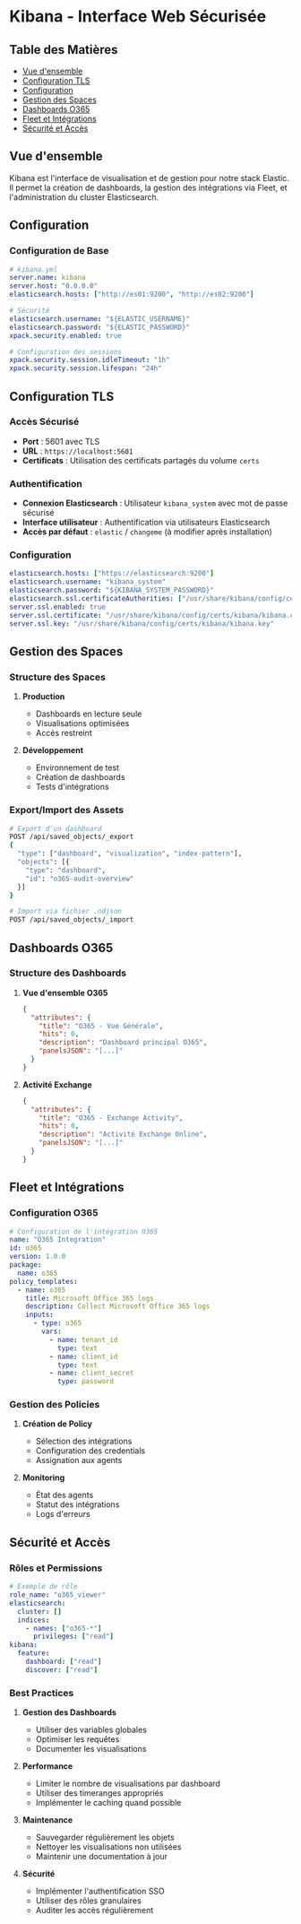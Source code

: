 # Kibana - Interface Web Sécurisée

## Table des Matières

- [Vue d'ensemble](#vue-densemble)
- [Configuration TLS](#configuration-tls)
- [Configuration](#configuration)
- [Gestion des Spaces](#gestion-des-spaces)
- [Dashboards O365](#dashboards-o365)
- [Fleet et Intégrations](#fleet-et-integrations)
- [Sécurité et Accès](#securite-et-acces)

## Vue d'ensemble

Kibana est l'interface de visualisation et de gestion pour notre stack Elastic. Il permet la création de dashboards, la gestion des intégrations via Fleet, et l'administration du cluster Elasticsearch.

## Configuration

### Configuration de Base

```yaml
# kibana.yml
server.name: kibana
server.host: "0.0.0.0"
elasticsearch.hosts: ["http://es01:9200", "http://es02:9200"]

# Sécurité
elasticsearch.username: "${ELASTIC_USERNAME}"
elasticsearch.password: "${ELASTIC_PASSWORD}"
xpack.security.enabled: true

# Configuration des sessions
xpack.security.session.idleTimeout: "1h"
xpack.security.session.lifespan: "24h"
```

## Configuration TLS

### Accès Sécurisé

- **Port** : 5601 avec TLS
- **URL** : `https://localhost:5601`
- **Certificats** : Utilisation des certificats partagés du volume `certs`

### Authentification

- **Connexion Elasticsearch** : Utilisateur `kibana_system` avec mot de passe sécurisé
- **Interface utilisateur** : Authentification via utilisateurs Elasticsearch
- **Accès par défaut** : `elastic` / `changeme` (à modifier après installation)

### Configuration

```yaml
elasticsearch.hosts: ["https://elasticsearch:9200"]
elasticsearch.username: "kibana_system"
elasticsearch.password: "${KIBANA_SYSTEM_PASSWORD}"
elasticsearch.ssl.certificateAuthorities: ["/usr/share/kibana/config/certs/ca/ca.crt"]
server.ssl.enabled: true
server.ssl.certificate: "/usr/share/kibana/config/certs/kibana/kibana.crt"
server.ssl.key: "/usr/share/kibana/config/certs/kibana/kibana.key"
```

## Gestion des Spaces

### Structure des Spaces

1. **Production**
   
   - Dashboards en lecture seule
   - Visualisations optimisées
   - Accès restreint

2. **Développement**
   
   - Environnement de test
   - Création de dashboards
   - Tests d'intégrations

### Export/Import des Assets

```bash
# Export d'un dashboard
POST /api/saved_objects/_export
{
  "type": ["dashboard", "visualization", "index-pattern"],
  "objects": [{
    "type": "dashboard",
    "id": "o365-audit-overview"
  }]
}

# Import via fichier .ndjson
POST /api/saved_objects/_import
```

## Dashboards O365

### Structure des Dashboards

1. **Vue d'ensemble O365**
   
   ```json
   {
     "attributes": {
       "title": "O365 - Vue Générale",
       "hits": 0,
       "description": "Dashboard principal O365",
       "panelsJSON": "[...]"
     }
   }
   ```

2. **Activité Exchange**
   
   ```json
   {
     "attributes": {
       "title": "O365 - Exchange Activity",
       "hits": 0,
       "description": "Activité Exchange Online",
       "panelsJSON": "[...]"
     }
   }
   ```

## Fleet et Intégrations

### Configuration O365

```yaml
# Configuration de l'intégration O365
name: "O365 Integration"
id: o365
version: 1.0.0
package:
  name: o365
policy_templates:
  - name: o365
    title: Microsoft Office 365 logs
    description: Collect Microsoft Office 365 logs
    inputs:
      - type: o365
        vars:
          - name: tenant_id
            type: text
          - name: client_id
            type: text
          - name: client_secret
            type: password
```

### Gestion des Policies

1. **Création de Policy**
   
   - Sélection des intégrations
   - Configuration des credentials
   - Assignation aux agents

2. **Monitoring**
   
   - État des agents
   - Statut des intégrations
   - Logs d'erreurs

## Sécurité et Accès

### Rôles et Permissions

```yaml
# Exemple de rôle
role_name: "o365_viewer"
elasticsearch:
  cluster: []
  indices:
    - names: ["o365-*"]
      privileges: ["read"]
kibana:
  feature:
    dashboard: ["read"]
    discover: ["read"]
```

### Best Practices

1. **Gestion des Dashboards**
   
   - Utiliser des variables globales
   - Optimiser les requêtes
   - Documenter les visualisations

2. **Performance**
   
   - Limiter le nombre de visualisations par dashboard
   - Utiliser des timeranges appropriés
   - Implémenter le caching quand possible

3. **Maintenance**
   
   - Sauvegarder régulièrement les objets
   - Nettoyer les visualisations non utilisées
   - Maintenir une documentation à jour

4. **Sécurité**
   
   - Implémenter l'authentification SSO
   - Utiliser des rôles granulaires
   - Auditer les accès régulièrement
